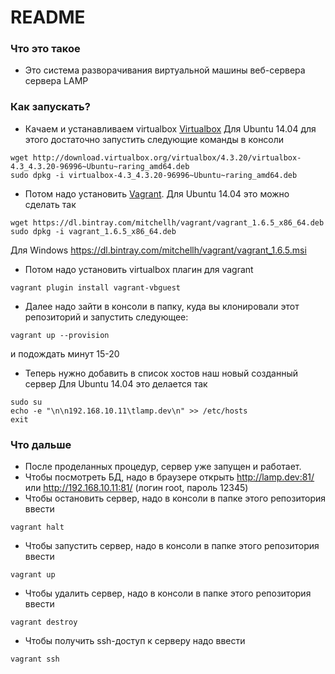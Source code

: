 # README #

### Что это такое ###

* Это система разворачивания виртуальной машины веб-сервера сервера LAMP

### Как запускать? ###
* Качаем и устанавливаем virtualbox [Virtualbox](https://www.virtualbox.org/wiki/Downloads)
Для Ubuntu 14.04 для этого достаточно запустить следующие команды в консоли

```
wget http://download.virtualbox.org/virtualbox/4.3.20/virtualbox-4.3_4.3.20-96996~Ubuntu~raring_amd64.deb
sudo dpkg -i virtualbox-4.3_4.3.20-96996~Ubuntu~raring_amd64.deb
```
* Потом надо установить [Vagrant](https://www.vagrantup.com/downloads.html).
Для Ubuntu 14.04 это можно сделать так

```
wget https://dl.bintray.com/mitchellh/vagrant/vagrant_1.6.5_x86_64.deb
sudo dpkg -i vagrant_1.6.5_x86_64.deb
```
Для Windows https://dl.bintray.com/mitchellh/vagrant/vagrant_1.6.5.msi

* Потом надо установить virtualbox плагин для vagrant

```
vagrant plugin install vagrant-vbguest
```
* Далее надо зайти в консоли в папку, куда вы клонировали этот репозиторий и запустить следующее:

```
vagrant up --provision
```
и подождать минут 15-20

* Теперь нужно добавить в список хостов наш новый созданный сервер
Для Ubuntu 14.04 это делается так

```
sudo su
echo -e "\n\n192.168.10.11\tlamp.dev\n" >> /etc/hosts
exit
```


### Что дальше ###

* После проделанных процедур, сервер уже запущен и работает.
* Чтобы посмотреть БД, надо в браузере открыть http://lamp.dev:81/ или http://192.168.10.11:81/ (логин root, пароль 12345)
* Чтобы остановить сервер, надо в консоли в папке этого репозитория ввести 

```
vagrant halt
```
* Чтобы запустить сервер, надо в консоли в папке этого репозитория ввести 

```
vagrant up
```
* Чтобы удалить сервер, надо в консоли в папке этого репозитория ввести 

```
vagrant destroy
```
* Чтобы получить ssh-доступ к серверу надо ввести

```
vagrant ssh
```
